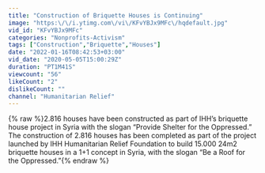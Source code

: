 ```yaml
---
title: "Construction of Briquette Houses is Continuing"
image: "https:\/\/i.ytimg.com\/vi\/KFvYBJx9MFc\/hqdefault.jpg"
vid_id: "KFvYBJx9MFc"
categories: "Nonprofits-Activism"
tags: ["Construction","Briquette","Houses"]
date: "2022-01-16T08:42:53+03:00"
vid_date: "2020-05-05T15:00:29Z"
duration: "PT1M41S"
viewcount: "56"
likeCount: "2"
dislikeCount: ""
channel: "Humanitarian Relief"
---
```

{% raw %}2.816 houses have been constructed as part of IHH’s briquette house project in Syria with the slogan “Provide Shelter for the Oppressed.”<br />The construction of 2.816 houses has been completed as part of the project launched by IHH Humanitarian Relief Foundation to build 15.000 24m2 briquette houses in a 1+1 concept in Syria, with the slogan “Be a Roof for the Oppressed.”{% endraw %}
